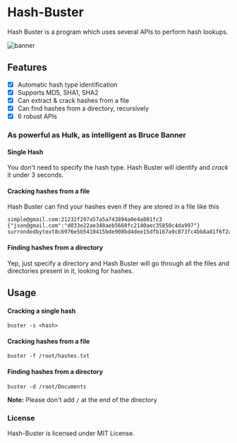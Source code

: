 # Hash-Buster
Hash Buster is a program which uses several APIs to perform hash lookups.

![banner](https://image.ibb.co/nGNvso/Screenshot_from_2018_06_04_20_18_00.png)

## Features
- [x] Automatic hash type identification
- [x] Supports MD5, SHA1, SHA2
- [x] Can extract & crack hashes from a file
- [x] Can find hashes from a directory, recursively
- [x] 6 robust APIs

### As powerful as Hulk, as intelligent as Bruce Banner
#### Single Hash
You don't need to specify the hash type. Hash Buster will identify and *crack* it under 3 seconds.
#### Cracking hashes from a file
Hash Buster can find your hashes even if they are stored in a file like this
```
simple@gmail.com:21232f297a57a5a743894a0e4a801fc3
{"json@gmail.com":"d033e22ae348aeb5660fc2140aec35850c4da997"}
surrondedbytext8c6976e5b5410415bde908bd4dee15dfb167a9c873fc4bb8a81f6f2ab448a918surrondedbytext
```
#### Finding hashes from a directory
Yep, just specify a directory and Hash Buster will go through all the files and directories present in it, looking for hashes.

## Usage
#### Cracking a single hash
`buster -s <hash>`
#### Cracking hashes from a file
`buster -f /root/hashes.txt`
#### Finding hashes from a directory
`buster -d /root/Documents`

**Note:** Please don't add `/` at the end of the directory

### License
Hash-Buster is licensed under MIT License.
